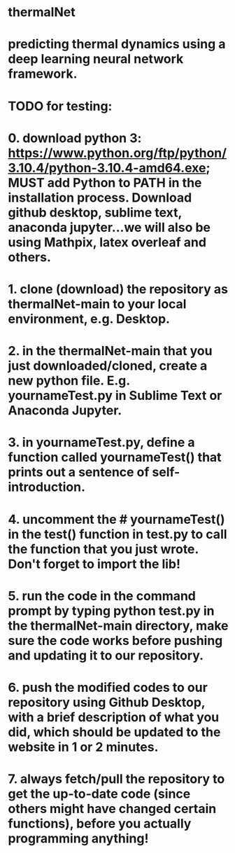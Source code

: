 # thermalNet
# predicting thermal dynamics using a deep learning neural network framework.
# TODO for testing:
# 0. download python 3: https://www.python.org/ftp/python/3.10.4/python-3.10.4-amd64.exe; MUST add Python to PATH in the installation process. Download github desktop, sublime text, anaconda jupyter...we will also be using Mathpix, latex overleaf and others.
# 1. clone (download) the repository as thermalNet-main to your local environment, e.g. Desktop.
# 2. in the thermalNet-main that you just downloaded/cloned, create a new python file. E.g. yournameTest.py in Sublime Text or Anaconda Jupyter.
# 3. in yournameTest.py, define a function called yournameTest() that prints out a sentence of self-introduction.
# 4. uncomment the # yournameTest() in the test() function in test.py to call the function that you just wrote. Don't forget to import the lib!
# 5. run the code in the command prompt by typing python test.py in the thermalNet-main directory, make sure the code works before pushing and updating it to our repository.
# 6. push the modified codes to our repository using Github Desktop, with a brief description of what you did, which should be updated to the website in 1 or 2 minutes.
# 7. always fetch/pull the repository to get the up-to-date code (since others might have changed certain functions), before you actually programming anything! 
